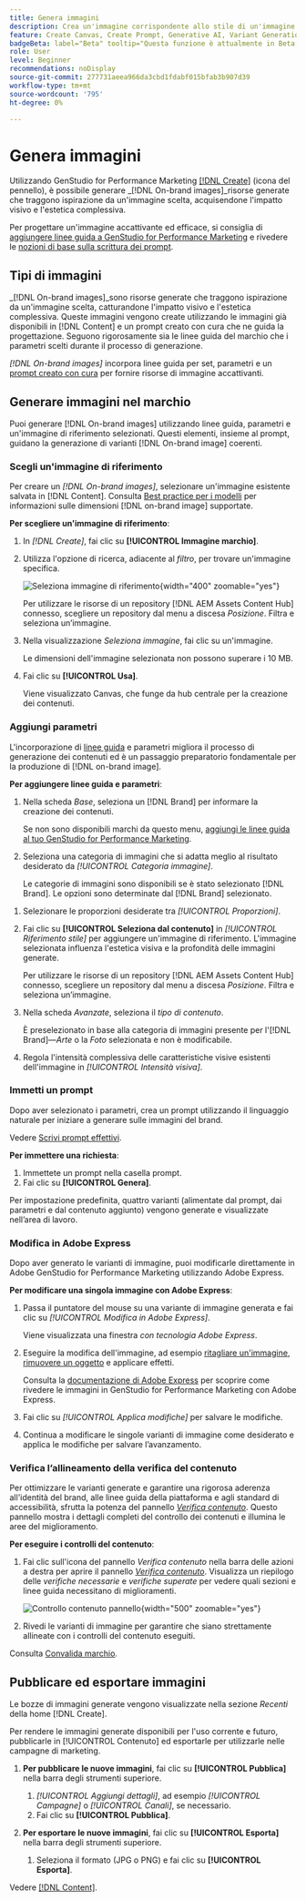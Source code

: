 ```yaml
---
title: Genera immagini
description: Crea un'immagine corrispondente allo stile di un'immagine di riferimento in Adobe [!DNL GenStudio] for Performance Marketing.
feature: Create Canvas, Create Prompt, Generative AI, Variant Generation, Content Generation
badgeBeta: label="Beta" tooltip="Questa funzione è attualmente in Beta, quindi alcune funzionalità potrebbero essere limitate o soggette a modifiche."
role: User
level: Beginner
recommendations: noDisplay
source-git-commit: 277731aeea966da3cbd1fdabf015bfab3b907d39
workflow-type: tm+mt
source-wordcount: '795'
ht-degree: 0%

---
```


# Genera immagini

Utilizzando GenStudio for Performance Marketing [[!DNL Create]](/help/user-guide/create/overview.md) (icona del pennello), è possibile generare _[!DNL On-brand images]_risorse generate che traggono ispirazione da un&#39;immagine scelta, acquisendone l&#39;impatto visivo e l&#39;estetica complessiva.<!-- [two types of images](#image-types) using GenStudio for Performance Marketing [[!DNL Create]](/help/user-guide/create/overview.md) (paintbrush icon)—_[!DNL On-brand images]_ and _[!DNL Similar images]_. -->

Per progettare un&#39;immagine accattivante ed efficace, si consiglia di [aggiungere linee guida a GenStudio for Performance Marketing](/help/user-guide/guidelines/add-guidelines.md) e rivedere le [nozioni di base sulla scrittura dei prompt](/help/user-guide/effective-prompts.md).

## Tipi di immagini

_[!DNL On-brand images]_sono risorse generate che traggono ispirazione da un&#39;immagine scelta, catturandone l&#39;impatto visivo e l&#39;estetica complessiva. Queste immagini vengono create utilizzando le immagini già disponibili in [!DNL Content] e un prompt creato con cura che ne guida la progettazione. Seguono rigorosamente sia le linee guida del marchio che i parametri scelti durante il processo di generazione.

_[!DNL On-brand images]_<!-- and _[!DNL Similar images]_ --> incorpora linee guida per set, parametri e un [prompt creato con cura](/help/user-guide/effective-prompts.md) per fornire risorse di immagine accattivanti.

<!-- * _[!DNL Similar images]_—Image assets created with strong similarity to an existing selected image available in [!DNL Content]. When generating similar images, GenStudio for Performance Marketing redesigns the selected image, giving slight variations on the content to provide variety and nuance. -->

## Generare immagini nel marchio

Puoi generare [!DNL On-brand images] utilizzando linee guida, parametri e un&#39;immagine di riferimento selezionati. Questi elementi, insieme al prompt, guidano la generazione di varianti [!DNL On-brand image] coerenti.

### Scegli un&#39;immagine di riferimento

Per creare un _[!DNL On-brand images]_, selezionare un&#39;immagine esistente salvata in [!DNL Content]. Consulta [Best practice per i modelli](/help/user-guide/content/best-practices-for-templates.md#follow-channel-specific-template-guidelines) per informazioni sulle dimensioni [!DNL on-brand image] supportate.

**Per scegliere un&#39;immagine di riferimento**:

1. In _[!DNL Create]_, fai clic su **[!UICONTROL Immagine marchio]**.
1. Utilizza l&#39;opzione di ricerca, adiacente al _filtro_, per trovare un&#39;immagine specifica.

   ![Seleziona immagine di riferimento](/help/assets/select-img.png){width="400" zoomable="yes"}

   Per utilizzare le risorse di un repository [!DNL AEM Assets Content Hub] connesso, scegliere un repository dal menu a discesa _Posizione_. Filtra e seleziona un’immagine.

1. Nella visualizzazione _Seleziona immagine_, fai clic su un&#39;immagine.

   Le dimensioni dell&#39;immagine selezionata non possono superare i 10 MB.

1. Fai clic su **[!UICONTROL Usa]**.

   Viene visualizzato Canvas, che funge da hub centrale per la creazione dei contenuti.

### Aggiungi parametri

L&#39;incorporazione di [linee guida](/help/user-guide/guidelines/overview.md) e parametri migliora il processo di generazione dei contenuti ed è un passaggio preparatorio fondamentale per la produzione di [!DNL on-brand image].

**Per aggiungere linee guida e parametri**:

1. Nella scheda _Base_, seleziona un [!DNL Brand] per informare la creazione dei contenuti.

   Se non sono disponibili marchi da questo menu, [aggiungi le linee guida al tuo GenStudio for Performance Marketing](/help/user-guide/guidelines/add-guidelines.md).

1. Seleziona una categoria di immagini che si adatta meglio al risultato desiderato da _[!UICONTROL Categoria immagine]_.

   Le categorie di immagini sono disponibili se è stato selezionato [!DNL Brand]. Le opzioni sono determinate dal [!DNL Brand] selezionato.

<!-- 1. _(Optional)_ Select a custom model from _[!UICONTROL Model]_.

   Models are available if you access to [custom models in Firefly](https://adobedx.slack.com/archives/CMF1JGMLY/p1743534402774569). The _Models_ list will be blank if you do not have access. -->

1. Selezionare le proporzioni desiderate tra _[!UICONTROL Proporzioni]_.
1. Fai clic su **[!UICONTROL Seleziona dal contenuto]** in _[!UICONTROL Riferimento stile]_ per aggiungere un&#39;immagine di riferimento. L&#39;immagine selezionata influenza l&#39;estetica visiva e la profondità delle immagini generate.

   Per utilizzare le risorse di un repository [!DNL AEM Assets Content Hub] connesso, scegliere un repository dal menu a discesa _Posizione_. Filtra e seleziona un’immagine.

1. Nella scheda _Avanzate_, seleziona il _tipo di contenuto_.

   È preselezionato in base alla categoria di immagini presente per l&#39;[!DNL Brand]—_Arte_ o la _Foto_ selezionata e non è modificabile.

1. Regola l&#39;intensità complessiva delle caratteristiche visive esistenti dell&#39;immagine in _[!UICONTROL Intensità visiva]_.

### Immetti un prompt

Dopo aver selezionato i parametri, crea un prompt utilizzando il linguaggio naturale per iniziare a generare sulle immagini del brand.

Vedere [Scrivi prompt effettivi](/help/user-guide/effective-prompts.md).

**Per immettere una richiesta**:

1. Immettete un prompt nella casella prompt.
1. Fai clic su **[!UICONTROL Genera]**.

Per impostazione predefinita, quattro varianti (alimentate dal prompt, dai parametri e dal contenuto aggiunto) vengono generate e visualizzate nell’area di lavoro.

### Modifica in Adobe Express

Dopo aver generato le varianti di immagine, puoi modificarle direttamente in Adobe GenStudio for Performance Marketing utilizzando Adobe Express.

**Per modificare una singola immagine con Adobe Express**:

1. Passa il puntatore del mouse su una variante di immagine generata e fai clic su _[!UICONTROL Modifica in Adobe Express]_.

   Viene visualizzata una finestra _con tecnologia Adobe Express_.

1. Eseguire la modifica dell&#39;immagine, ad esempio [ritagliare un&#39;immagine](https://helpx.adobe.com/express/create-and-edit-images/edit-images/crop-images.html), [rimuovere un oggetto](https://helpx.adobe.com/express/create-and-edit-images/create-and-modify-with-generative-ai/remove-objects-generative-fill.html) e applicare effetti.

   Consulta la [documentazione di Adobe Express](https://helpx.adobe.com/express/user-guide.html) per scoprire come rivedere le immagini in GenStudio for Performance Marketing con Adobe Express.

1. Fai clic su _[!UICONTROL Applica modifiche]_ per salvare le modifiche.
1. Continua a modificare le singole varianti di immagine come desiderato e applica le modifiche per salvare l’avanzamento.

### Verifica l’allineamento della verifica del contenuto

Per ottimizzare le varianti generate e garantire una rigorosa aderenza all&#39;identità del brand, alle linee guida della piattaforma e agli standard di accessibilità, sfrutta la potenza del pannello [_Verifica contenuto_](/help/user-guide/guidelines/brand-validation.md#content-check-panel). Questo pannello mostra i dettagli completi del controllo dei contenuti e illumina le aree del miglioramento.

**Per eseguire i controlli del contenuto**:

1. Fai clic sull&#39;icona del pannello _Verifica contenuto_ nella barra delle azioni a destra per aprire il pannello [_Verifica contenuto_](/help/user-guide/guidelines/brand-validation.md#content-check-panel). Visualizza un riepilogo delle *verifiche necessarie* e *verifiche superate* per vedere quali sezioni e linee guida necessitano di miglioramenti.

   ![_Controllo contenuto_ pannello](/help/assets/content-check-img.png){width="500" zoomable="yes"}

1. Rivedi le varianti di immagine per garantire che siano strettamente allineate con i controlli del contenuto eseguiti.

Consulta [Convalida marchio](/help/user-guide/guidelines/brand-validation.md).

<!-- ## Generate Similar images

You can quickly generate images similar to a selected image within [!DNL Content] from the [!DNL Create] home.

**To create _[!DNL Similar images]_**:

1. In _[!DNL Create]_, click **[!UICONTROL Similar images]**.
1. Use the search option, adjacent to _Filter_, to find a specific image.

   To use assets from a connected [!DNL AEM Assets Content Hub] repository, choose a repository from the _Location_ drop-down menu. Filter and select one image.

1. In the _Select image_ view, click on an image.
1. Click **[!UICONTROL Use]**.

   The Canvas, which serves as the central hub for content creation, is displayed. Four image variations similar to the original selected image appear.

   ![Generate similar images](/help/assets/generate-similar.png){width="400" zoomable="yes"} -->

## Pubblicare ed esportare immagini

Le bozze di immagini generate vengono visualizzate nella sezione _Recenti_ della home [!DNL Create].

Per rendere le immagini generate disponibili per l&#39;uso corrente e futuro, pubblicarle in [!UICONTROL Contenuto] ed esportarle per utilizzarle nelle campagne di marketing.

1. **Per pubblicare le nuove immagini**, fai clic su **[!UICONTROL Pubblica]** nella barra degli strumenti superiore.
   1. _[!UICONTROL Aggiungi dettagli]_, ad esempio _[!UICONTROL Campagne]_ o _[!UICONTROL Canali]_, se necessario.
   1. Fai clic su **[!UICONTROL Pubblica]**.

1. **Per esportare le nuove immagini**, fai clic su **[!UICONTROL Esporta]** nella barra degli strumenti superiore.
   1. Seleziona il formato (JPG o PNG) e fai clic su **[!UICONTROL Esporta]**.

Vedere [[!DNL Content]](/help/user-guide/content/overview.md#search-and-find-approved-content).
